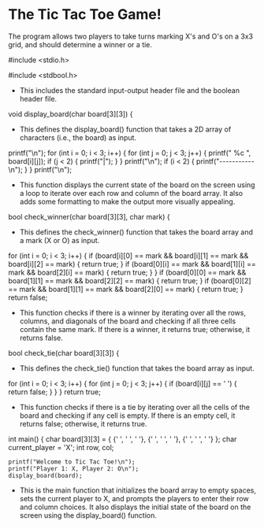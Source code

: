 # The Tic Tac Toe Game!

The program allows two players to take turns marking X's and O's on a 3x3 grid, and should determine a winner or a tie.

#include <stdio.h>

#include <stdbool.h>

* This includes the standard input-output header file and the boolean header file.

void display_board(char board[3][3]) {

* This defines the display_board() function that takes a 2D array of characters (i.e., the board) as input.

printf("\n");
    for (int i = 0; i < 3; i++) {
        for (int j = 0; j < 3; j++) {
            printf(" %c ", board[i][j]);
            if (j < 2) {
                printf("|");
            }
        }
        printf("\n");
        if (i < 2) {
            printf("-----------\n");
        }
    }
    printf("\n");

* This function displays the current state of the board on the screen using a loop to iterate over each row and column of the board array. It also adds some formatting to make the output more visually appealing.

bool check_winner(char board[3][3], char mark) {

* This defines the check_winner() function that takes the board array and a mark (X or O) as input.

for (int i = 0; i < 3; i++) 
    {
        if (board[i][0] == mark && board[i][1] == mark && board[i][2] == mark) {
            return true;
        }
        if (board[0][i] == mark && board[1][i] == mark && board[2][i] == mark) {
            return true;
        }
    }
    if (board[0][0] == mark && board[1][1] == mark && board[2][2] == mark) {
        return true;
    }
    if (board[0][2] == mark && board[1][1] == mark && board[2][0] == mark) {
        return true;
    }
    return false;

* This function checks if there is a winner by iterating over all the rows, columns, and diagonals of the board and checking if all three cells contain the same mark. If there is a winner, it returns true; otherwise, it returns false.

bool check_tie(char board[3][3]) {

* This defines the check_tie() function that takes the board array as input.

for (int i = 0; i < 3; i++) {
        for (int j = 0; j < 3; j++) {
            if (board[i][j] == ' ') {
                return false;
            }
        }
    }
    return true;

* This function checks if there is a tie by iterating over all the cells of the board and checking if any cell is empty. If there is an empty cell, it returns false; otherwise, it returns true.

int main() {
    char board[3][3] = { {' ', ' ', ' '}, {' ', ' ', ' '}, {' ', ' ', ' '} };
    char current_player = 'X';
    int row, col;

    printf("Welcome to Tic Tac Toe!\n");
    printf("Player 1: X, Player 2: O\n");
    display_board(board);

* This is the main function that initializes the board array to empty spaces, sets the current player to X, and prompts the players to enter their row and column choices. It also displays the initial state of the board on the screen using the display_board() function.
